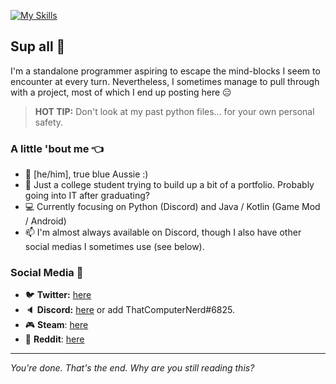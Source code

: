 [![My Skills](https://skillicons.dev/icons?i=androidstudio,blender,cs,css,discord,git,html,idea,java,kotlin,py,sqlite,vscode)](https://www.youtube.com/watch?v=BKCPCHLCTJU)

## Sup all 👋
I'm a standalone programmer aspiring to escape the mind-blocks I seem to encounter at every turn. Nevertheless, I sometimes manage to pull through with a project, most of which I end up posting here :expressionless:

> **HOT TIP:** Don't look at my past python files... for your own personal safety.

### A little 'bout me :point_left:
- :bust_in_silhouette: [he/him], true blue Aussie :)
- :speech_balloon: Just a college student trying to build up a bit of a portfolio. Probably going into IT after graduating?
- :computer: Currently focusing on Python (Discord) and Java / Kotlin (Game Mod / Android)
- :mailbox: I'm almost always available on Discord, though I also have other social medias I sometimes use (see below).

### Social Media :calling:
- :bird: **Twitter:** [here](https://twitter.com/SimplyA49204902)
- :speaker: **Discord:** [here](https://discord.gg/VBNjYqe) or add ThatComputerNerd#6825.
- :video_game: **Steam**: [here](https://steamcommunity.com/id/simply-amazing)
- :shit: **Reddit**: [here](https://www.reddit.com/user/TechnoBob9)

-----

*You're done. That's the end. Why are you still reading this?*
